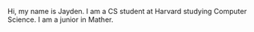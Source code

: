 Hi, my name is Jayden. I am a CS student at Harvard studying Computer Science. I 
am a junior in Mather.  